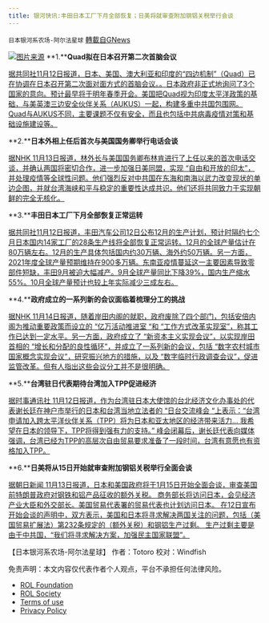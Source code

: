 ```yaml
---
title: 银河快讯:丰田日本工厂下月全部恢复；日美将就审查附加钢铝关税举行会谈
---
```

`日本银河系农场-阿尔法星球` [轉載自GNews](https://gnews.org/zh-hans/1663571/)

![](https://assets.gnews.org/wp-content/uploads/2021/11/图片1-61.png)[图片来源](https://news.yahoo.co.jp/)
**1.****Quad拟在日本召开第二次首脑会议**

[据共同社11月12日报道，日本、美国、澳大利亚和印度的“四边机制”（Quad）已在协调在日本召开第二次面对面方式的首脑会议。。日本政府非正式地询问了3个国家的意向。预计最早将于明年春季开会。美国把Quad视为印度太平洋政策的基础，与美英澳三边安全伙伴关系（AUKUS）一起，构建多重中共国包围网。Quad与AUKUS不同，主要课题不仅有安全，而且也包括中共病毒疫情对策和基础设施建设等。](https://tchina.kyodonews.net/news/2021/11/2b676aa31fa3-quad.html)

**2.****日本外相上任后首次与美国国务卿举行电话会谈**

[据NHK 11月13日报道，林外长与美国国务卿布林肯进行了上任以来的首次电话交谈，并确认两国将密切合作，进一步加强日美同盟，实现 “自由和开放的印太”，并处理疫情等全球性问题。他们强烈反对中共国在东海和南海以武力改变现状的单边企图，并就台湾海峡和平与稳定的重要性达成共识。他们还将共同致力于实现朝鲜的完全无核化。](https://www3.nhk.or.jp/news/html/20211113/k10013346551000.html?utm_int=news-politics_contents_list-items_003)

**3.****丰田日本工厂下月全部恢复正常运转**

[据共同社11月12日报道，丰田汽车公司12日公布12月的生产计划，预计时隔约七个月日本国内14家工厂的28条生产线将全部恢复正常运转。12月的全球产量估计在80万辆左右。12月的生产具体包括国内约30万辆、海外约50万辆。另一方面，2021年度全球产量预期维持在900多万辆。东南亚疫情蔓延这一主要因素导致零部件短缺，丰田9月被迫大幅减产。9月全球产量同比下降39%，国内生产缩水55%。10月全球产量预计也较上年实际减少三成左右。](https://tchina.kyodonews.net/news/2021/11/fdd66efd165f.html)

**4.****政府成立的一系列新的会议面临着梳理分工的挑战**

[据NHK 11月14日报道，随着岸田内阁的就职，政府废除了四个部门，包括安倍内阁为推动重要政策而设立的 “亿万活动推进室 “和 “工作方式改革实现室”，称其工作已达到一定水平。另一方面，政府成立了 “新资本主义实现会议”，以实现岸田首相的 “增长和分配的良性循环”，并成立了一系列新的会议，包括 “数字农村城市国家概念实现会议”，研究振兴地方的措施，以及 “数字临时行政调查会议”，促进监管改革。但有人指出这些会议分工并不是很明确。](https://www3.nhk.or.jp/news/html/20211114/k10013347161000.html?utm_int=news-politics_contents_list-items_001)

**5.****台湾驻日代表期待台湾加入TPP促进经济**

[据时事通讯社 11月12日报道，作为台湾驻日本大使馆的台北经济文化办事处的代表谢长廷在神户市举行的日本和台湾当地立法者的 “日台交流峰会 “上表示：“台湾申请加入跨太平洋伙伴关系（TPP）将为日本和亚太地区的经济带来活力…  我希望在日本的领导下，TPP将得到强有力的支持。” 峰会闭幕后，谢长廷代表向媒体强调，台湾已经为TPP的高层次自由贸易要求准备了一段时间，台湾有意愿也有资格加入TPP。](https://www.jiji.com/jc/article?k=2021111201290&amp;g=eco)

**6.****日美将从15日开始就审查附加钢铝关税举行全面会谈**

[据朝日新闻 11月13日报道，日本和美国政府将于1月15日开始全面会谈，审查美国前特朗普政府对钢铁和铝产品征收的额外关税。 商务部长将访问日本，会见经济产业大臣和外交部长。美国贸易代表署的贸易代表也计划访问日本。 在12日宣布开始会谈的声明中，双方表示，美国和日本将寻求解决两国关注的问题，包括（美国贸易扩展法）第232条规定的（额外关税）和钢铝生产过剩。 生产过剩主要是由于中共国，“我们将寻求解决方案，加强民主国家联盟”。](https://www.asahi.com/articles/ASPCF62PMPCFUHBI011.html)

【日本银河系农场-阿尔法星球】
作者：Totoro
校对：Windfish

 

免责声明：本文内容仅代表作者个人观点，平台不承担任何法律风险。

- [ROL Foundation](https://rolfoundation.org/)
- [ROL Society](https://rolsociety.org/)
- [Terms of use](https://gnews.org/terms-of-use-3/)
- [Privacy Policy](https://gnews.org/privacy-policy/)
